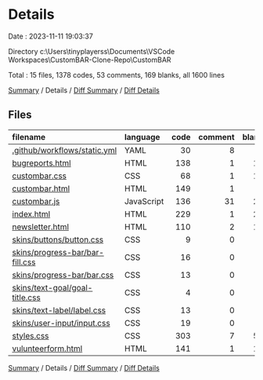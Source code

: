 # Details

Date : 2023-11-11 19:03:37

Directory c:\\Users\\tinyplayerss\\Documents\\VSCode Workspaces\\CustomBAR-Clone-Repo\\CustomBAR

Total : 15 files,  1378 codes, 53 comments, 169 blanks, all 1600 lines

[Summary](results.md) / Details / [Diff Summary](diff.md) / [Diff Details](diff-details.md)

## Files
| filename | language | code | comment | blank | total |
| :--- | :--- | ---: | ---: | ---: | ---: |
| [.github/workflows/static.yml](/.github/workflows/static.yml) | YAML | 30 | 8 | 6 | 44 |
| [bugreports.html](/bugreports.html) | HTML | 138 | 1 | 14 | 153 |
| [custombar.css](/custombar.css) | CSS | 68 | 1 | 10 | 79 |
| [custombar.html](/custombar.html) | HTML | 149 | 1 | 2 | 152 |
| [custombar.js](/custombar.js) | JavaScript | 136 | 31 | 25 | 192 |
| [index.html](/index.html) | HTML | 229 | 1 | 23 | 253 |
| [newsletter.html](/newsletter.html) | HTML | 110 | 2 | 12 | 124 |
| [skins/buttons/button.css](/skins/buttons/button.css) | CSS | 9 | 0 | 1 | 10 |
| [skins/progress-bar/bar-fill.css](/skins/progress-bar/bar-fill.css) | CSS | 16 | 0 | 2 | 18 |
| [skins/progress-bar/bar.css](/skins/progress-bar/bar.css) | CSS | 13 | 0 | 1 | 14 |
| [skins/text-goal/goal-title.css](/skins/text-goal/goal-title.css) | CSS | 4 | 0 | 0 | 4 |
| [skins/text-label/label.css](/skins/text-label/label.css) | CSS | 13 | 0 | 3 | 16 |
| [skins/user-input/input.css](/skins/user-input/input.css) | CSS | 19 | 0 | 2 | 21 |
| [styles.css](/styles.css) | CSS | 303 | 7 | 54 | 364 |
| [vulunteerform.html](/vulunteerform.html) | HTML | 141 | 1 | 14 | 156 |

[Summary](results.md) / Details / [Diff Summary](diff.md) / [Diff Details](diff-details.md)